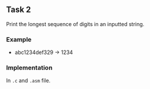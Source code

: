 ## Task 2
Print the longest sequence of digits in an inputted string.

### Example 
* abc1234def329 -> 1234

### Implementation
In `.c` and `.asm` file.

